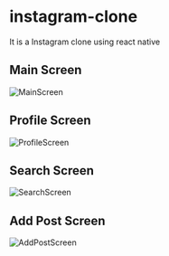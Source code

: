 # instagram-clone
It is a Instagram clone using react native

## Main Screen
![MainScreen](https://user-images.githubusercontent.com/51289334/216968858-8c7473c7-7827-4658-8c70-ec3abbfa7e82.png)

## Profile Screen
![ProfileScreen](https://user-images.githubusercontent.com/51289334/216968913-0c88782b-48d0-459a-b34b-2d24115bf13b.png)

## Search Screen
![SearchScreen](https://user-images.githubusercontent.com/51289334/216968944-67c3cbe0-86e3-453c-be33-d462b67d5e98.png)

## Add Post Screen
![AddPostScreen](https://user-images.githubusercontent.com/51289334/216968959-62758690-6b4f-450f-a363-ce3a2831d305.png)
